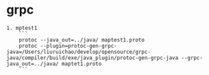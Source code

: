 # grpc
    1. mptest1
        ```
        protoc --java_out=../java/ maptest1.proto
        protoc --plugin=protoc-gen-grpc-java=/Users/liuruichao/develop/opensource/grpc-java/compiler/build/exe/java_plugin/protoc-gen-grpc-java --grpc-java_out=../java/ maptet1.proto
        ```